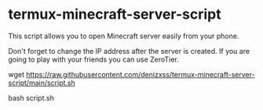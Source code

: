 # termux-minecraft-server-script
 This script allows you to open Minecraft server easily from your phone.
 
 
 Don't forget to change the IP address after the server is created. If you are going to play with your friends you can use ZeroTier.


wget https://raw.githubusercontent.com/denizxss/termux-minecraft-server-script/main/script.sh

bash script.sh
